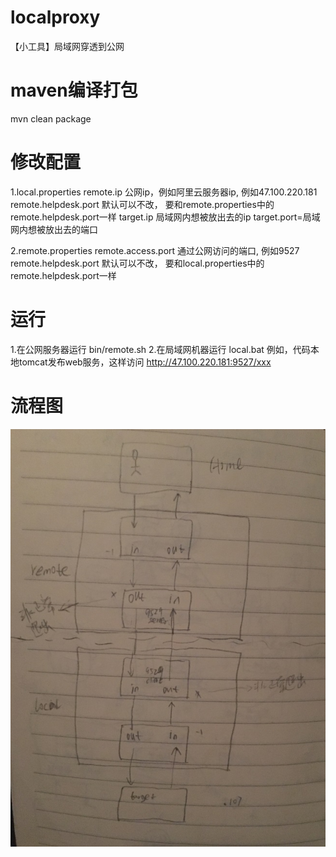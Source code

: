 # localproxy
【小工具】局域网穿透到公网

# maven编译打包
mvn clean package

# 修改配置
1.local.properties
remote.ip 公网ip，例如阿里云服务器ip, 例如47.100.220.181
remote.helpdesk.port 默认可以不改， 要和remote.properties中的remote.helpdesk.port一样
target.ip 局域网内想被放出去的ip
target.port=局域网内想被放出去的端口

2.remote.properties
remote.access.port 通过公网访问的端口, 例如9527
remote.helpdesk.port 默认可以不改， 要和local.properties中的remote.helpdesk.port一样

# 运行
1.在公网服务器运行 bin/remote.sh
2.在局域网机器运行 local.bat
例如，代码本地tomcat发布web服务，这样访问 http://47.100.220.181:9527/xxx

# 流程图
![image](https://github.com/huoxing0303/localproxy/blob/master/src/main/resources/process.jpg)
